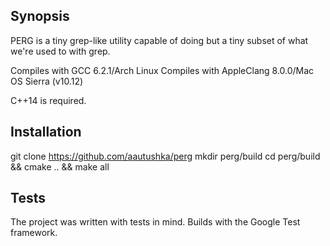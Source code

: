 ## Synopsis

PERG is a tiny grep-like utility capable of doing but a tiny subset of what we're used to with grep.

Compiles with GCC 6.2.1/Arch Linux
Compiles with AppleClang 8.0.0/Mac OS Sierra (v10.12)

C++14 is required.

## Installation

git clone https://github.com/aautushka/perg
mkdir perg/build
cd perg/build && cmake .. && make all

## Tests

The project was written with tests in mind. Builds with the Google Test framework.

